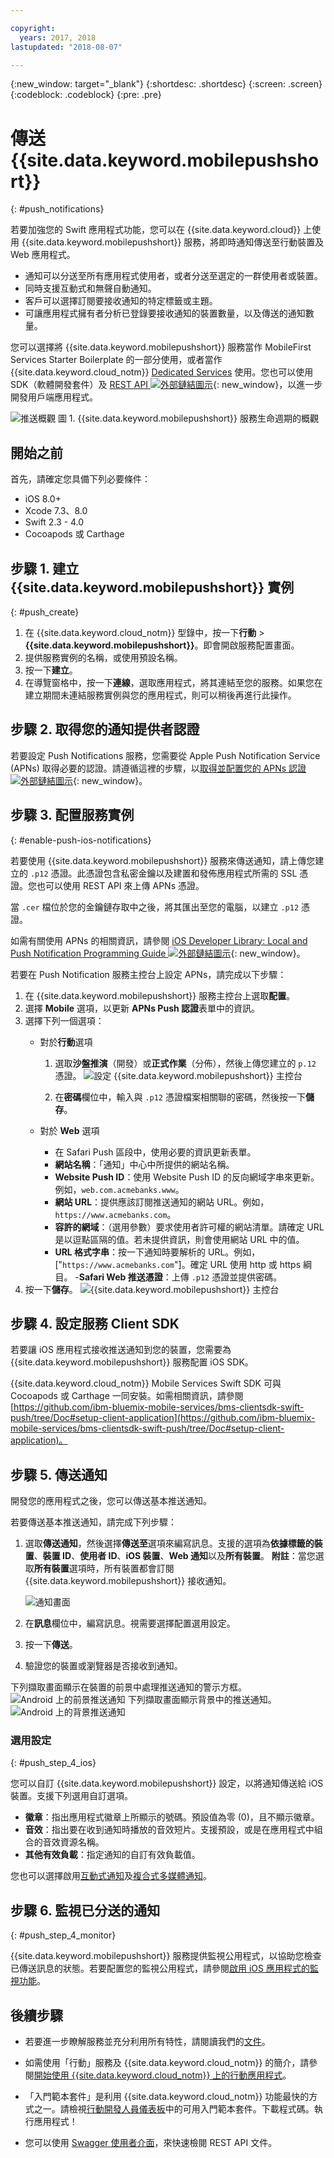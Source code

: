 ```yaml
---

copyright:
  years: 2017, 2018
lastupdated: "2018-08-07"

---
```

{:new_window: target="_blank"}
{:shortdesc: .shortdesc}
{:screen: .screen}
{:codeblock: .codeblock}
{:pre: .pre}

# 傳送 {{site.data.keyword.mobilepushshort}}
{: #push_notifications}

若要加強您的 Swift 應用程式功能，您可以在 {{site.data.keyword.cloud}} 上使用 {{site.data.keyword.mobilepushshort}} 服務，將即時通知傳送至行動裝置及 Web 應用程式。

 - 通知可以分送至所有應用程式使用者，或者分送至選定的一群使用者或裝置。
 - 同時支援互動式和無聲自動通知。
 - 客戶可以選擇訂閱要接收通知的特定標籤或主題。
 - 可讓應用程式擁有者分析已登錄要接收通知的裝置數量，以及傳送的通知數量。

您可以選擇將 {{site.data.keyword.mobilepushshort}} 服務當作 MobileFirst Services Starter Boilerplate 的一部分使用，或者當作 {{site.data.keyword.cloud_notm}} [Dedicated Services](/docs/dedicated/index.html) 使用。您也可以使用 SDK（軟體開發套件）及 [REST API ![外部鏈結圖示](../../icons/launch-glyph.svg "外部鏈結圖示")](https://mobile.{DomainName}/imfpush/){: new_window}，以進一步開發用戶端應用程式。

![推送概觀](images/push_notification_lifecycle.jpg) 圖 1. {{site.data.keyword.mobilepushshort}} 服務生命週期的概觀

## 開始之前

首先，請確定您具備下列必要條件：

 - iOS 8.0+
 - Xcode 7.3、8.0
 - Swift 2.3 - 4.0
 - Cocoapods 或 Carthage

## 步驟 1. 建立 {{site.data.keyword.mobilepushshort}} 實例
{: #push_create}

1. 在 {{site.data.keyword.cloud_notm}} 型錄中，按一下**行動** > **{{site.data.keyword.mobilepushshort}}**。即會開啟服務配置畫面。
2. 提供服務實例的名稱，或使用預設名稱。
3. 按一下**建立**。
4. 在導覽窗格中，按一下**連線**，選取應用程式，將其連結至您的服務。如果您在建立期間未連結服務實例與您的應用程式，則可以稍後再進行此操作。


## 步驟 2. 取得您的通知提供者認證

若要設定 Push Notifications 服務，您需要從 Apple Push Notification Service (APNs) 取得必要的認證。請遵循這裡的步驟，以[取得並配置您的 APNs 認證 ![外部鏈結圖示](../../icons/launch-glyph.svg "外部鏈結圖示")](https://console.bluemix.net/docs/services/mobilepush/push_step_1.html#push_step_1_ios){: new_window}。


## 步驟 3. 配置服務實例
{: #enable-push-ios-notifications}

若要使用 {{site.data.keyword.mobilepushshort}} 服務來傳送通知，請上傳您建立的 `.p12` 憑證。此憑證包含私密金鑰以及建置和發佈應用程式所需的 SSL 憑證。您也可以使用 REST API 來上傳 APNs 憑證。

當 `.cer` 檔位於您的金鑰鏈存取中之後，將其匯出至您的電腦，以建立 `.p12` 憑證。

如需有關使用 APNs 的相關資訊，請參閱 [iOS Developer Library: Local and Push Notification Programming Guide ![外部鏈結圖示](../../icons/launch-glyph.svg "外部鏈結圖示")](https://developer.apple.com/library/content/documentation/NetworkingInternet/Conceptual/RemoteNotificationsPG/APNSOverview.html#//apple_ref/doc/uid/TP40008194-CH8-SW1){: new_window}。

若要在 Push Notification 服務主控台上設定 APNs，請完成以下步驟：

1. 在 {{site.data.keyword.mobilepushshort}} 服務主控台上選取**配置**。
2. 選擇 **Mobile** 選項，以更新 **APNs Push 認證**表單中的資訊。
3. 選擇下列一個選項：
	- 對於**行動**選項
		1. 選取**沙盤推演**（開發）或**正式作業**（分佈），然後上傳您建立的 `p.12` 憑證。
		  ![設定 {{site.data.keyword.mobilepushshort}} 主控台](images/wizard.jpg)

		2. 在**密碼**欄位中，輸入與 `.p12` 憑證檔案相關聯的密碼，然後按一下**儲存**。

	- 對於 **Web** 選項
		- 在 Safari Push 區段中，使用必要的資訊更新表單。
		- **網站名稱**：「通知」中心中所提供的網站名稱。
		- **Website Push ID**：使用 Website Push ID 的反向網域字串來更新。例如，`web.com.acmebanks.www`。
		- **網站 URL**：提供應該訂閱推送通知的網站 URL。例如，`https://www.acmebanks.com`。
		- **容許的網域**：（選用參數）要求使用者許可權的網站清單。請確定 URL 是以逗點區隔的值。若未提供資訊，則會使用網站 URL 中的值。
		- **URL 格式字串**：按一下通知時要解析的 URL。例如，["`https://www.acmebanks.com`"]。確定 URL 使用 http 或 https 綱目。
		-**Safari Web 推送憑證**：上傳 `.p12` 憑證並提供密碼。
4. 按一下**儲存**。
	![{{site.data.keyword.mobilepushshort}} 主控台](images/push_configure_safari.jpg)


## 步驟 4. 設定服務 Client SDK

若要讓 iOS 應用程式接收推送通知到您的裝置，您需要為 {{site.data.keyword.mobilepushshort}} 服務配置 iOS SDK。

{{site.data.keyword.cloud_notm}} Mobile Services Swift SDK 可與 Cocoapods 或 Carthage 一同安裝。如需相關資訊，請參閱 [https://github.com/ibm-bluemix-mobile-services/bms-clientsdk-swift-push/tree/Doc#setup-client-application](https://github.com/ibm-bluemix-mobile-services/bms-clientsdk-swift-push/tree/Doc#setup-client-application)。


## 步驟 5. 傳送通知

開發您的應用程式之後，您可以傳送基本推送通知。

若要傳送基本推送通知，請完成下列步驟：

1. 選取**傳送通知**，然後選擇**傳送至**選項來編寫訊息。支援的選項為**依據標籤的裝置**、**裝置 ID**、**使用者 ID**、**iOS 裝置**、**Web 通知**以及**所有裝置**。
**附註**：當您選取**所有裝置**選項時，所有裝置都會訂閱 {{site.data.keyword.mobilepushshort}} 接收通知。

	![通知畫面](images/tag_notification.jpg)

2. 在**訊息**欄位中，編寫訊息。視需要選擇配置選用設定。
3. 按一下**傳送**。
3. 驗證您的裝置或瀏覽器是否接收到通知。

下列擷取畫面顯示在裝置的前景中處理推送通知的警示方框。
	![Android 上的前景推送通知](images/Android_Screenshot.jpg)
下列擷取畫面顯示背景中的推送通知。
	![Android 上的背景推送通知](images/background.png)

### 選用設定
{: #push_step_4_ios}

您可以自訂 {{site.data.keyword.mobilepushshort}} 設定，以將通知傳送給 iOS 裝置。支援下列選用自訂選項。


- **徽章**：指出應用程式徽章上所顯示的號碼。預設值為零 (0)，且不顯示徽章。
- **音效**：指出要在收到通知時播放的音效短片。支援預設，或是在應用程式中組合的音效資源名稱。
- **其他有效負載**：指定通知的自訂有效負載值。

您也可以選擇啟用[互動式通知](https://github.com/ibm-bluemix-mobile-services/bms-clientsdk-swift-push/tree/Doc#interactive-notifications)及[複合式多媒體通知](https://github.com/ibm-bluemix-mobile-services/bms-clientsdk-swift-push/tree/Doc#enabling-rich-media-notifications)。

## 步驟 6. 監視已分送的通知
{: #push_step_4_monitor}

{{site.data.keyword.mobilepushshort}} 服務提供監視公用程式，以協助您檢查已傳送訊息的狀態。若要配置您的監視公用程式，請參閱[啟用 iOS 應用程式的監視功能](https://github.com/ibm-bluemix-mobile-services/bms-clientsdk-swift-push/tree/Doc#enable-monitoring)。

## 後續步驟

 - 若要進一步瞭解服務並充分利用所有特性，請閱讀我們的[文件](/docs/services/mobilepush/c_overview_push.html#overview-push)。

 - 如需使用「行動」服務及 {{site.data.keyword.cloud_notm}} 的簡介，請參閱[開始使用 {{site.data.keyword.cloud_notm}} 上的行動應用程式](/docs/services/mobile/index.html)。

 - 「入門範本套件」是利用 {{site.data.keyword.cloud_notm}} 功能最快的方式之一。請檢視[行動開發人員儀表板](https://console.bluemix.net/developer/mobile/dashboard)中的可用入門範本套件。下載程式碼。執行應用程式！

 - 您可以使用 [Swagger 使用者介面](https://mobile.ng.bluemix.net/imfpush/)，來快速檢閱 REST API 文件。

